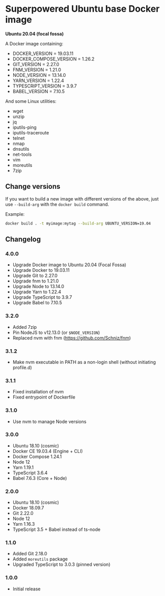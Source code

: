 # Superpowered Ubuntu base Docker image

**Ubuntu 20.04 (focal fossa)**

A Docker image containing:

- DOCKER_VERSION = 19.03.11
- DOCKER_COMPOSE_VERSION = 1.26.2
- GIT_VERSION = 2.27.0
- FNM_VERSION = 1.21.0
- NODE_VERSION = 13.14.0
- YARN_VERSION = 1.22.4
- TYPESCRIPT_VERSION = 3.9.7
- BABEL_VERSION = 7.10.5

And some Linux utilities:

- wget
- unzip
- jq
- iputils-ping
- iputils-traceroute
- telnet
- nmap
- dnsutils
- net-tools
- vim
- moreutils
- 7zip

## Change versions

If you want to build a new image with different versions of the above,
just use `--build-arg` with the `docker build` command.

Example:

```bash
docker build . -t myimage:mytag --build-arg UBUNTU_VERSION=19.04
```

## Changelog

### 4.0.0

- Upgrade Docker image to Ubuntu 20.04 (Focal Fossa)
- Upgrade Docker to 19.03.11
- Upgrade Git to 2.27.0
- Upgrade fnm to 1.21.0
- Upgrade Node to 13.14.0
- Upgrade Yarn to 1.22.4
- Upgrade TypeScript to 3.9.7
- Upgrade Babel to 7.10.5

### 3.2.0

- Added 7zip
- Pin NodeJS to v12.13.0 (or `$NODE_VERSION`)
- Replaced nvm with fnm (https://github.com/Schniz/fnm)

### 3.1.2

- Make nvm executable in PATH as a non-login shell (without initiating profile.d)

### 3.1.1

- Fixed installation of nvm
- Fixed entrypoint of Dockerfile

### 3.1.0

- Use nvm to manage Node versions

### 3.0.0

- Ubuntu 18.10 (cosmic)
- Docker CE 19.03.4 (Engine + CLI)
- Docker Compose 1.24.1
- Node 12
- Yarn 1.19.1
- TypeScript 3.6.4
- Babel 7.6.3 (Core + Node)

### 2.0.0

- Ubuntu 18.10 (cosmic)
- Docker 18.09.7
- Git 2.22.0
- Node 12
- Yarn 1.16.3
- TypeScript 3.5 + Babel instead of ts-node

### 1.1.0

- Added Git 2.18.0
- Added `moreutils` package
- Upgraded TypeScript to 3.0.3 (pinned version)

### 1.0.0

- Initial release
